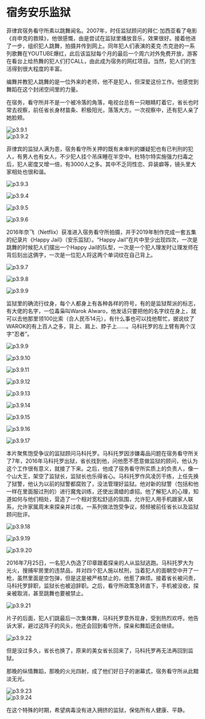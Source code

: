 # 宿务安乐监狱

菲律宾宿务看守所素以跳舞闻名。2007年，时任监狱顾问的拜仁·加西亚看了电影《肖申克的救赎》，他很感慨，由是尝试在监狱里播放音乐，效果很好。接着他进了一步，组织犯人跳舞，拍摄并传到网上。同年犯人们表演的麦克·杰克逊的一系列歌舞在YOUTUBE爆红，此后该监狱每个月的最后一个周六对外免费开放，游客在看台上给热舞的犯人们打CALL，由此成为宿务的网红项目。当然，犯人们的生活得到很大程度的丰富。

编舞并教犯人跳舞的是一位外来的老师，他不是犯人，但深爱这份工作。他感觉到舞蹈在这个封闭空间里的力量。

在宿务，看守所并不是一个被冷落的角落，电视台总有一只眼睛盯着它，省长也时常去视察，前任省长身材苗条、积极阳光，落落大方。一次视察中，还有犯人亲了她脸颊。

![p3.9.1](/images/3.9.1.jpg)  
![p3.9.2](/images/3.9.2.png)  

菲律宾的监狱人满为患，宿务看守所关押的既有未审判的嫌疑犯也有已判刑的犯人，有男人也有女人，不少犯人挂个吊床睡在半空中。杜特尔特实施强力扫毒之后，犯人密度又增一倍，有3000人之多。其中不乏同性恋、异装癖等，镜头里大家相处也很和谐。

![p3.9.3](/images/3.9.3.png)  

![p3.9.4](/images/3.9.4.png)  

![p3.9.5](/images/3.9.5.png)  

![p3.9.6](/images/3.9.6.jpg)  

2016年奈飞（Netflix）获准进入宿务看守所拍摄，并于2019年制作完成一套五集的纪录片《Happy Jail》（安乐监狱）。“Happy Jail”在片中至少出现四次，一次是跳舞的时候犯人们摆出一个Happy Jail的队型，一次是一个犯人理发时让理发师在背后刻出这俩字，一次是一位犯人将这两个单词纹在自己背上。

![p3.9.7](/images/3.9.7.jpeg)  

![p3.9.8](/images/3.9.8.png)  

![p3.9.9](/images/3.9.9.png)  

监狱里的确流行纹身，每个人都身上有各种各样的符号，有的是监狱帮派的标志，有大佬的名字，一位毒枭叫Warok Alwaro，他发话只要把他的名字纹在身上，就可以去他那里领100比索（合人民币14元），有什么事也可以找他帮忙，据说纹了WAROK的有上百人之多，背上、肩上、脖子上......。马科托罗的左上臂有两个汉字“忍者”。

![p3.9.9](/images/3.9.9.png)  

![p3.9.10](/images/3.9.10.png)  

![p3.9.11](/images/3.9.11.png)  

![p3.9.12](/images/3.9.12.png)  

![p3.9.13](/images/3.9.13.png)  

![p3.9.14](/images/3.9.14.png)  

![p3.9.15](/images/3.9.15.png)  

![p3.9.16](/images/3.9.16.png)  

![p3.9.17](/images/3.9.17.png)  

本片聚焦饱受争议的监狱顾问马科托罗。马科托罗因涉嫌毒品问题在宿务看守所关了7年，2016年马科托罗出狱，省长找到他，问他愿不愿意做监狱的顾问，他认为这个工作很有意义，就接了下来。之后，他成了宿务看守所实质上的负责人，像一个山大王，架空了监狱长，监狱长也乐得省心。马科托罗作风凌厉干练，上任先换了狱警，他认为以前的狱警都腐败了，没法管理好监狱。他对新的狱警（包括和他一样在里面服过刑的）进行魔鬼训练，还使出滴蜡的虐招。他了解犯人的心理，知道如何与他们相处，营造了一个相对宽松舒适的氛围，允许犯人用手机跟家人联系，允许家属周末来探亲并过夜。一系列做法饱受争议，频频被前任省长以及监狱顾问批评。

![p3.9.18](/images/3.9.18.jpg)  

![p3.9.19](/images/3.9.19.png)  

![p3.9.20](/images/3.9.20.png)  

2016年7月25日，一名犯人伪造了印章跟着探亲的人从监狱逃跑。马科托罗大为光火，搜捕牢房里的违禁品，并对四个犯人施以杖刑，当着犯人的面朝空中开了一枪，虽然里面是空包弹，但是这是被严格禁止的，他惹了麻烦。接着省长被问责，马科托罗辞职，监狱长也被迫辞职。之后，看守所政策急转直下，手机被没收，探亲被取消，甚至跳舞也要被禁止。

![p3.9.21](/images/3.9.21.jpg)  

片子的后面，犯人们跳最后一次集体舞，马科托罗意外现身，受到热烈欢呼。他告诉大家，避过这阵子的风头，他还会回到看守所，探亲和舞蹈还会继续。

![p3.9.22](/images/3.9.22.jpg)  

但是没过多久，省长也换了，原来的美女省长回来了，马科托罗再无法再回到监狱。

那晚的纵情舞蹈，那晚的火光四射，成了他们好日子的谢幕式，宿务看守所从此黯淡无光。

![p3.9.23](/images/3.9.23.jpg)  
![p3.9.24](/images/3.9.24.jpg)  

在这个特殊的时期，希望病毒没有进入拥挤的监狱，保佑所有人健康、平静。
